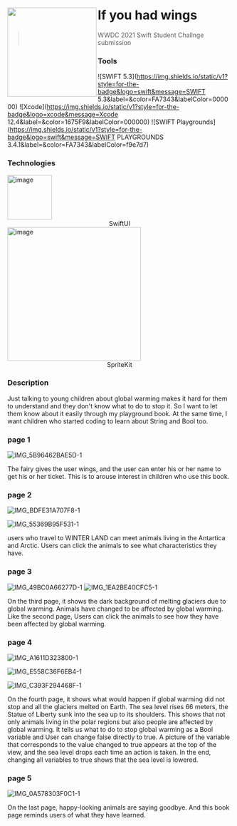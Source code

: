 # If you had wings<img src="https://user-images.githubusercontent.com/28949235/115189409-5f4ff380-a121-11eb-93d5-335e73945651.png" align=left width=200> 









> WWDC 2021 Swift Student Challnge submission

### Tools

![SWIFT 5.3](https://img.shields.io/static/v1?style=for-the-badge&logo=swift&message=SWIFT 5.3&label=&color=FA7343&labelColor=000000) ![Xcode](https://img.shields.io/static/v1?style=for-the-badge&logo=xcode&message=Xcode 12.4&label=&color=1675F9&labelColor=000000) ![SWIFT Playgrounds](https://img.shields.io/static/v1?style=for-the-badge&logo=swift&message=SWIFT PLAYGROUNDS 3.4.1&label=&color=FA7343&labelColor=f9e7d7)

### Technologies

<img src="https://user-images.githubusercontent.com/28949235/115190700-66780100-a123-11eb-929c-f0360c133853.png" alt="image" width=100 />

<center>SwiftUI</center>

<img src="https://user-images.githubusercontent.com/28949235/115190919-b0f97d80-a123-11eb-9e05-e31682642adc.png" alt="image" width=300 />

<center>SpriteKit</center>

### Description

 Just talking to young children about global warming makes it hard for them to understand and they don't know what to do to stop it. So I want to let them know about it easily through my playground book. At the same time, I want children who started coding to learn about String and Bool too.

### page 1

![IMG_5B96462BAE5D-1](https://user-images.githubusercontent.com/28949235/115189531-90c8bf00-a121-11eb-96f7-64ece6ef93ca.jpeg)

The fairy gives the user wings, and the user can enter his or her name to get his or her ticket. This is to arouse interest in children who use this book. 

### page 2

![IMG_BDFE31A707F8-1](https://user-images.githubusercontent.com/28949235/115189806-0fbdf780-a122-11eb-9ad8-f945875ba2ad.jpeg)

![IMG_55369B95F531-1](https://user-images.githubusercontent.com/28949235/115189794-0a60ad00-a122-11eb-9269-cd02dcc63526.jpeg)

users who travel to WINTER LAND can meet animals living in the Antartica and Arctic. Users can click the animals to see what characteristics they have.

### page 3

![IMG_49BC0A66277D-1](https://user-images.githubusercontent.com/28949235/115189914-37ad5b00-a122-11eb-97c7-9e2396651b6c.jpeg)
![IMG_1EA2BE40CFC5-1](https://user-images.githubusercontent.com/28949235/115189949-46940d80-a122-11eb-983d-d314fed45d4d.jpeg)

On the third page, it shows the dark background of melting glaciers due to global warming. Animals have changed to be affected by global warming. Like the second page, Users can click the animals to see how they have been affected by global warming.

### page 4

![IMG_A1611D323800-1](https://user-images.githubusercontent.com/28949235/115190111-80651400-a122-11eb-952c-4a2d8d5110ca.jpeg)

![IMG_E558C36F6EB4-1](https://user-images.githubusercontent.com/28949235/115190133-89ee7c00-a122-11eb-9a51-0c34fe89c4ec.jpeg)



![IMG_C393F294468F-1](https://user-images.githubusercontent.com/28949235/115190129-8824b880-a122-11eb-9408-607f202bbcca.jpeg)

On the fourth page, it shows what would happen if global warming did not stop and all the glaciers melted on Earth. The sea level rises 66 meters, the Statue of Liberty sunk into the sea up to its shoulders. This shows that not only animals living in the polar regions but also people are affected by global warming. It tells us what to do to stop global warming as a Bool variable and User can change false directly to true. A picture of the variable that corresponds to the value changed to true appears at the top of the view, and the sea level drops each time an action is taken. In the end, changing all variables to true shows that the sea level is lowered.

### page 5

![IMG_0A578303F0C1-1](https://user-images.githubusercontent.com/28949235/115190192-a1c60000-a122-11eb-8dba-da0464aea130.jpeg)

On the last page, happy-looking animals are saying goodbye. And this book page reminds users of what they have learned.